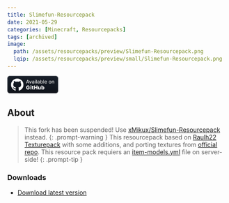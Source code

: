 ```yaml
---
title: Slimefun-Resourcepack
date: 2021-05-29
categories: [Minecraft, Resourcepacks]
tags: [archived]
image:
  path: /assets/resourcepacks/preview/Slimefun-Resourcepack.png
  lqip: /assets/resourcepacks/preview/small/Slimefun-Resourcepack.png
---
```

<a href="https://github.com/Den4enko/Slimefun-Resourcepack"><img alt="SourceCode" height="40" src="/assets/badges/github_vector.svg"></a>
## About
> This fork has been suspended! Use [xMikux/Slimefun-Resourcepack](https://github.com/xMikux/Slimefun-Resourcepack) instead.
{: .prompt-warning }
This resourcepack based on [Raulh22 Texturepack](https://www.planetminecraft.com/texture-pack/slimefun-texture-by-raulh22/) with some additions, and porting textures from [official repo](https://github.com/Slimefun/Resourcepack).
> This resource pack requiers an [item-models.yml](https://github.com/Den4enko/Slimefun-Resourcepack/releases/latest/download/item-models.yml) file on server-side!
{: .prompt-tip }
### Downloads
- [Download latest version](https://github.com/Den4enko/Slimefun-Resourcepack/releases/latest/download/textures.zip)